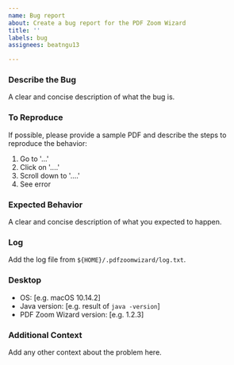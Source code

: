 ```yaml
---
name: Bug report
about: Create a bug report for the PDF Zoom Wizard
title: ''
labels: bug
assignees: beatngu13

---
```


### Describe the Bug

A clear and concise description of what the bug is.

### To Reproduce

If possible, please provide a sample PDF and describe the steps to reproduce the behavior:

1. Go to '...'
2. Click on '....'
3. Scroll down to '....'
4. See error

### Expected Behavior

A clear and concise description of what you expected to happen.

### Log

Add the log file from `${HOME}/.pdfzoomwizard/log.txt`.

### Desktop

 - OS: [e.g. macOS 10.14.2]
 - Java version: [e.g. result of `java -version`]
 - PDF Zoom Wizard version: [e.g. 1.2.3]

### Additional Context

Add any other context about the problem here.
